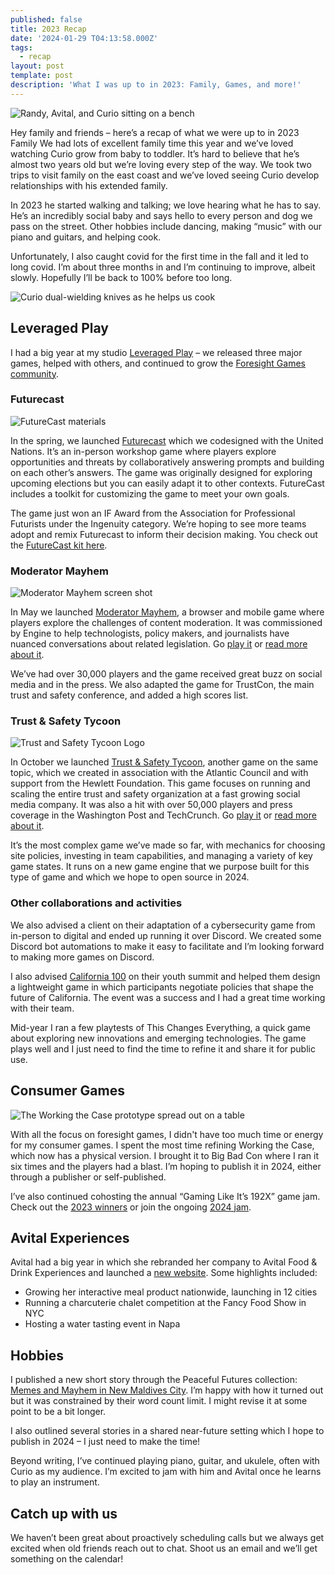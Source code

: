 ```yaml
---
published: false
title: 2023 Recap
date: '2024-01-29 T04:13:58.000Z'
tags:
  - recap
layout: post
template: post
description: 'What I was up to in 2023: Family, Games, and more!'
---
```


![Randy, Avital, and Curio sitting on a bench]({{site.baseurl}}/images/Lubin-Family-2023.png)

Hey family and friends – here’s a recap of what we were up to in 2023
Family
We had lots of excellent family time this year and we’ve loved watching Curio grow from baby to toddler. It’s hard to believe that he’s almost two years old but we’re loving every step of the way. We took two trips to visit family on the east coast and we’ve loved seeing Curio develop relationships with his extended family.

In 2023 he started walking and talking; we love hearing what he has to say. He’s an incredibly social baby and says hello to every person and dog we pass on the street. Other hobbies include dancing, making “music” with our piano and guitars, and helping cook.

Unfortunately, I also caught covid for the first time in the fall and it led to long covid. I’m about three months in and I’m continuing to improve, albeit slowly. Hopefully I’ll be back to 100% before too long.

![Curio dual-wielding knives as he helps us cook]({{site.baseurl}}/images/Curio-Cooking-2023.png)

## Leveraged Play
I had a big year at my studio [Leveraged Play](https://leveragedplay.com/) – we released three major games, helped with others, and continued to grow the [Foresight Games community](https://foresight.games/).

### Futurecast
![FutureCast materials](https://leveragedplay.com/img/game-images/futurecast-resources.png)

In the spring, we launched [Futurecast](https://foresight.unglobalpulse.net/futurecast/) which we codesigned with the United Nations. It’s an in-person workshop game where players explore opportunities and threats by collaboratively answering prompts and building on each other’s answers. The game was originally designed for exploring upcoming elections but you can easily adapt it to other contexts. FutureCast includes a toolkit for customizing the game to meet your own goals.

The game just won an IF Award from the Association for Professional Futurists under the Ingenuity category. We’re hoping to see more teams adopt and remix Futurecast to inform their decision making. You check out the [FutureCast kit here](https://foresight.unglobalpulse.net/futurecast/).

### Moderator Mayhem
![Moderator Mayhem screen shot](https://leveragedplay.com/img/game-images/moderator-mayhem-three-panel.webp)

In May we launched [Moderator Mayhem](https://moderatormayhem.engine.is/), a browser and mobile game where players explore the challenges of content moderation. It was commissioned by Engine to help technologists, policy makers, and journalists have nuanced conversations about related legislation. Go [play it](https://moderatormayhem.engine.is/) or [read more about it](https://leveragedplay.com/games/info/moderator-mayhem-overview.html).

We’ve had over 30,000 players and the game received great buzz on social media and in the press. We also adapted the game for TrustCon, the main trust and safety conference, and added a high scores list.

### Trust & Safety Tycoon
![Trust and Safety Tycoon Logo](https://leveragedplay.com/img/game-images/trust-and-safety-tycoon-banner.webp)

In October we launched [Trust & Safety Tycoon](https://trustandsafety.fun/), another game on the same topic, which we created in association with the Atlantic Council and with support from the Hewlett Foundation. This game focuses on running and scaling the entire trust and safety organization at a fast growing social media company. It was also a hit with over 50,000 players and press coverage in the Washington Post and TechCrunch. Go [play it](https://trustandsafety.fun/) or [read more about it](https://leveragedplay.com/games/info/trust-and-safety-tycoon-overview.html).

It’s the most complex game we’ve made so far, with mechanics for choosing site policies, investing in team capabilities, and managing a variety of key game states. It runs on a new game engine that we purpose built for this type of game and which we hope to open source in 2024.

### Other collaborations and activities
We also advised a client on their adaptation of a cybersecurity game from in-person to digital and ended up running it over Discord. We created some Discord bot automations to make it easy to facilitate and I’m looking forward to making more games on Discord.

I also advised [California 100](https://california100.org/) on their youth summit and helped them design a lightweight game in which participants negotiate policies that shape the future of California. The event was a success and I had a great time working with their team.

Mid-year I ran a few playtests of This Changes Everything, a quick game about exploring new innovations and emerging technologies. The game plays well and I just need to find the time to refine it and share it for public use.

## Consumer Games

![The Working the Case prototype spread out on a table]({{site.baseurl}}/images/Working-the-Case-prototype-spreadout.png)

With all the focus on foresight games, I didn't have too much time or energy for my consumer games. I spent the most time refining Working the Case, which now has a physical version. I brought it to Big Bad Con where I ran it six times and the players had a blast. I’m hoping to publish it in 2024, either through a publisher or self-published.

I’ve also continued cohosting the annual  “Gaming Like It’s 192X” game jam. Check out the [2023 winners](https://itch.io/jam/gaming-like-its-1927) or join the ongoing [2024 jam](https://itch.io/jam/gaming-like-its-1928).

## Avital Experiences
Avital had a big year in which she rebranded her company to Avital Food & Drink Experiences and launched a [new website](https://avitalexperiences.com/). Some highlights included:

- Growing her interactive meal product nationwide, launching in 12 cities
- Running a charcuterie chalet competition at the Fancy Food Show in NYC
- Hosting a water tasting event in Napa

## Hobbies
I published a new short story through the Peaceful Futures collection: [Memes and Mayhem in New Maldives City](https://nextgenforesight.org/project/peaceful-futures/manifesto/memes-and-mayhem-in-new-maldives-city/). I’m happy with how it turned out but it was constrained by their word count limit. I might revise it at some point to be a bit longer.

I also outlined several stories in a shared near-future setting which I hope to publish in 2024 – I just need to make the time!

Beyond writing, I’ve continued playing piano, guitar, and ukulele, often with Curio as my audience. I’m excited to jam with him and Avital once he learns to play an instrument.

## Catch up with us
We haven’t been great about proactively scheduling calls but we always get excited when old friends reach out to chat. Shoot us an email and we’ll get something on the calendar!
